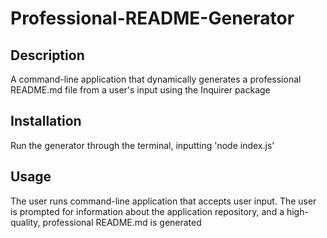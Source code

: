 # Professional-README-Generator

## Description

A command-line application that dynamically generates a professional README.md file from a user's input using the Inquirer package

## Installation

Run the generator through the terminal, inputting 'node index.js'

## Usage

The user runs command-line application that accepts user input. The user is prompted for information about the application repository, and a high-quality, professional README.md is generated
